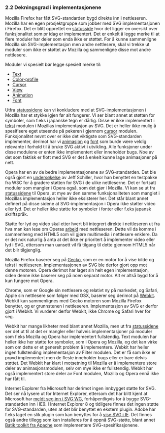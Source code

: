 
### 2.2 Dekningsgrad i implementasjonene ###

Mozilla Firefox har fått SVG-standarden bygd direkte inn i nettleseren. Mozilla har
en egen prosjektgruppe som jobber med SVG implementasjonen i Firefox.
Det er blitt opprettet en [statusside][7] hvor det ligger en oversikt over funksjonalitet
som pr idag er implementert. Det er enkelt å legge merke til at flere moduler har
deler som enda ikke er støttet. For å kunne sammenligne Mozilla sin SVG-implementasjon
men andre nettlesere, skal vi trekke ut moduler som ikke er støttet av Mozilla og
sammenligne disse mot andre nettlesere.

Moduler vi spesielt bør legge spesielt merke til:

 * [Text][1]
 * [Color-profile][2]
 * [Cursor][3]
 * [View][4]
 * [Animation][5]
 * [Font][6]

Utfra [statussidene][7] kan vi konkludere med at SVG-implementasjonen i Mozilla har et
stykke igjen før alt fungerer. Vi ser blant annet at støtten for symboler, som f.eks i
japanske tegn er dårlig. Disse er ikke implementert i [tekst][1] modulen i Mozillas 
implementasjon av SVG. Det er heller ikke mulig å spesifisere eget utseende på pekeren 
i gjennom [cursor][3] modulen. Funksjonalitet nevnt over er ikke det viktigste som 
SVG-standarden implementer, derimot har vi [animasjon][5] og [font][6] som burde være 
veldig relevante i forhold til å bruke SVG aktivt i utvikling. Alle funksjoner under 
disse modulene er enten ikke implementert eller inneholder bugs. Noe av det som 
faktisk er flott med SVG er det å enkelt kunne lage animasjoner på nett.

Opera har en av de bedre implementasjonene av SVG-standarden. Det ble også gjort en
[undersøkelse][8] av Jeff Schiller, hvor han benyttet en testpakke fra W3C for å gradere
støtten for SVG i de ulike nettleserne. Det er fortsatt moduler som mangler i Opera også,
som det gjør i Mozilla. Vi kan se ut fra [statussidene][9] til Opera, at
mye av den samme funksjonaliteten som manglet i Mozillas implementasjon heller ikke
eksisterer her. Det står blant annet definert på disse sidene at SVG-implementasjon
i Opera ikke støtter video eller lyd. Det er heller ikke støtte for symboler i fonter
eller f.eks japansk skriftspråk.

Støtte for lyd og video skal etter hvert bli integrert direkte i nettleseren ut fra
hva man kan lese om Operas [arbeid][10] med nettleseren. Dette vil da komme i
sammenheng med HTML5 som vil gjøre multimedia i nettlesere enklere. Da er det nok
naturlig å anta at det ikke er prioritert å implementer video eller lyd i SVG,
ettersom man uansett vil få tilgang til dette gjennom HTML5 når det blir tilgjenglig.

Mozilla Firefox baserer seg på [Gecko][11], som er en motor for å vise bilde og tekst i
nettleseren. Implementasjonen av SVG ble derfor gjort opp mot denne motoren.
Opera derimot har laget sin helt egen implementasjon, siden denne ikke baserer seg
på noen separat motor. Alt er altså bygd for å kun fungere mot Opera. 

Chrome, som er Google sin nettlesere og relativt ny på markedet, og Safari, Apple sin 
nettlesere som følger med OSX, baserer seg derimot på [Webkit][12]. Webkit kan sammenlignes 
med Gecko motoren som Mozilla Firefox benytter, og er grunnstenen i nettleseren. 
Implementasjon av SVG er derfor gjort i Webkit. Vi vurderer derfor Webkit, ikke Chrome 
og Safari hver for seg.

Webkit har mange likheter med blant annet Mozilla, men ut fra [statussidene][13] ser
det ut til at det er mangler eller halveis implementasjoner på moduler som f.eks Mozilla
og Opera har implementert fullstendig. Text modulen har heller ikke her støtte for symboler,
som i Opera og Mozilla, og det kan virke som om dette er et generelt problem å implementere.
Webkit har heller ingen fullstending implementasjon av Filter modulen. Det er få som ikke 
er prøvd implementert men de fleste inneholder bugs eller er bare delvis støttet. Det Webkit 
har klart i motsetning til Mozilla er å implementere store deler av animasjonsmodulen, selv om 
mye ikke er fullstendig. Webkit har også implementert store deler av Font modulen, Mozilla og 
Opera ennå ikke har fått til.

Internet Explorer fra Microsoft har derimot ingen innbygget støtte for SVG.
Det ser nå lysere ut for Internet Explorer, ettersom det har blitt kjent at
Microsoft har [meldt seg inn i SVG WG][14], forhåpentligvis for å bygge
SVG-standarden inn i IE9. I Internet Explorer 8 og tidligere finnes det
ingen støtte for SVG-standarden, uten at det blir benyttet en ekstern
plugin. Adobe har f.eks laget en slik plugin som kan benyttes for å [vise
SVG i IE][15]. Det finnes også andre tillegg som kan installeres for å oppnå
SVG-støtte, blant annet [Batik toolkit fra Apache][16] som implementere
SVG-spesifikasjonene.

[1]: http://www.w3.org/TR/SVG11/text.html "Text - SVG 1.1, W3C, 2003-01-14"
[2]: http://www.w3.org/TR/SVG11/color.html "Color - SVG 1.1, W3C, 2003-01-14"
[3]: http://www.w3.org/TR/SVG11/interact.html "Interact - SVG 1.1, W3C, 2003-01-14"
[4]: http://www.w3.org/TR/SVG11/linking.html "Linking - SVG 1.1, W3C, 2003-01-14"
[5]: http://www.w3.org/TR/SVG11/animate.html "Animate - SVG 1.1, W3C, 2003-01-14"
[6]: http://www.w3.org/TR/SVG11/fonts.html "Fonts - SVG 1.1, W3C, 2003-01-14"
[7]: http://www.mozilla.org/projects/svg/status.html "Mozilla SVG Status, Mozilla, read xxx"
[8]: http://www.codedread.com/svg-support-table.html
[9]: http://www.opera.com/docs/specs/svg/ "SVG support in Opera 9, Opera, read xxx"
[10]: http://www.opera.com/docs/specs/presto25/html5/ "Opera: HTML5 elements attributes and APIs support in Opera Presto 2.5, Opera, read xxx"
[11]: https://developer.mozilla.org/en/Gecko "Gecko - MDC, Mozilla, 2010-03-12"
[12]: http://webkit.org/ "The Webkit Open Source Project, Webkit, read xxx"
[13]: http://webkit.org/projects/svg/status.xml "WebKit SVG Status, Webkit, 2010-01-05"
[14]: http://blogs.msdn.com/b/ie/archive/2010/01/05/microsoft-joins-w3c-svg-working-group.aspx "Microsoft joins W3C SVG Working Group, Microsoft IE Team Blog, 2010-01-05"
[15]: http://www.adobe.com/svg/viewer/install/
[16]: http://xmlgraphics.apache.org/batik/ "Batik Java SVG Toolkit, Apache Software Foundation, 2010-01-02"
